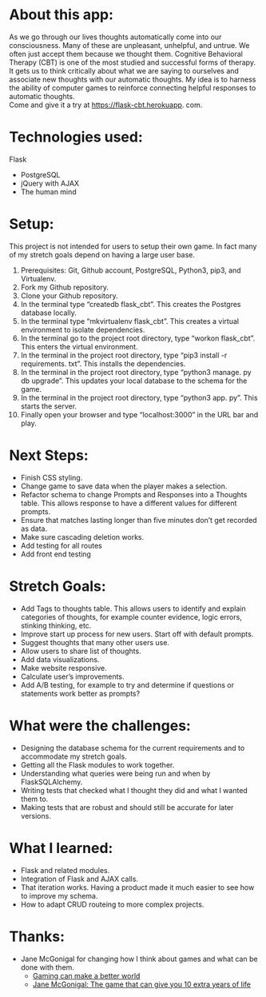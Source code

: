 # About this app:
As we go through our lives thoughts automatically come into our consciousness. Many of these are unpleasant, unhelpful, and untrue. We often just accept them because we thought them. Cognitive Behavioral Therapy (CBT) is one of the most studied and successful forms of therapy. It gets us to think critically about what we are saying to ourselves and associate new thoughts with our automatic thoughts. My idea is to harness the ability of computer games to reinforce connecting helpful responses to automatic thoughts.  
Come and give it a try at https://flask-cbt.herokuapp.  com.  
# Technologies used:
Flask
* PostgreSQL  
* jQuery with AJAX  
* The human mind  
# Setup:
This project is not intended for users to setup their own game. In fact many of my stretch goals depend on having a large user base.  
1. Prerequisites: Git, Github account, PostgreSQL, Python3, pip3, and Virtualenv.  
2. Fork my Github repository.  
3. Clone your Github repository.  
4. In the terminal type “createdb flask_cbt”. This creates the Postgres database locally.  
5. In the terminal type “mkvirtualenv flask_cbt”. This creates a virtual environment to isolate dependencies.  
6. In the terminal go to the project root directory, type “workon flask_cbt”. This enters the virtual environment.  
7. In the terminal in the project root directory, type “pip3 install -r requirements.  txt”. This installs the dependencies.  
8. In the terminal in the project root directory, type “python3 manage.  py db upgrade”. This updates your local database to the schema for the game.  
9. In the terminal in the project root directory, type “python3 app.  py”. This starts the server. 
10. Finally open your browser and type “localhost:3000” in the URL bar and play.  
# Next Steps:
* Finish CSS styling.  
* Change game to save data when the player makes a selection.  
* Refactor schema to change Prompts and Responses into a Thoughts table. This allows  response to have a different values for different prompts. 
* Ensure that matches lasting longer than five minutes don’t get recorded as data.  
* Make sure cascading deletion works.  
* Add testing for all routes
* Add front end testing  

# Stretch Goals:
* Add Tags to thoughts table. This allows users to identify and explain categories of thoughts, for example counter evidence, logic errors, stinking thinking, etc. 
* Improve start up process for new users. Start off with default prompts.  
* Suggest thoughts that many other users use.  
* Allow users to share list of thoughts.  
* Add data visualizations.  
* Make website responsive.  
* Calculate user’s improvements.  
* Add A/B testing, for example to try and determine if questions or statements work better as prompts?  

# What were the challenges:
* Designing the database schema for the current requirements and to accommodate my stretch goals.  
* Getting all the Flask modules to work together.  
* Understanding what queries were being run and when by FlaskSQLAlchemy.  
* Writing tests that checked what I thought they did and what I wanted them to.  
* Making tests that are robust and should still be accurate for later versions. 

# What I learned:
* Flask and related modules.  
* Integration of Flask and AJAX calls.  
* That iteration works. Having a product made it much easier to see how to improve my schema.  
* How to adapt CRUD routeing to more complex projects. 
 
# Thanks:
* Jane McGonigal for changing how I think about games and what can be done with them.  
	* [Gaming can make a better world](https://www.ted.com/talks/jane_mcgonigal_gaming_can_make_a_better_world)  
	* [Jane McGonigal: The game that can give you 10 extra years of life](https://www.ted.com/talks/jane_mcgonigal_the_game_that_can_give_you_10_extra_years_of_life)   

